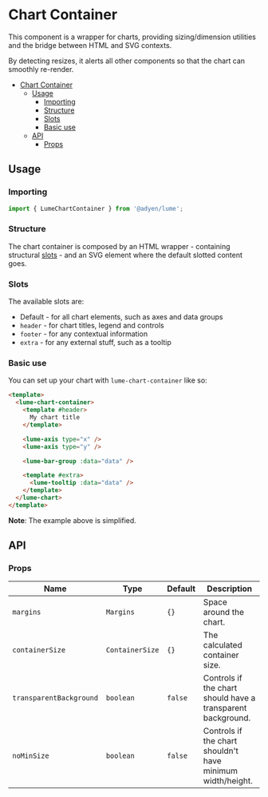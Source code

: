 # Chart Container

This component is a wrapper for charts, providing sizing/dimension utilities and the bridge between HTML and SVG contexts.

By detecting resizes, it alerts all other components so that the chart can smoothly re-render.

- [Chart Container](#chart-container)
  - [Usage](#usage)
    - [Importing](#importing)
    - [Structure](#structure)
    - [Slots](#slots)
    - [Basic use](#basic-use)
  - [API](#api)
    - [Props](#props)

## Usage

### Importing

```ts
import { LumeChartContainer } from '@adyen/lume';
```

### Structure

The chart container is composed by an HTML wrapper - containing structural [slots](#slots) - and an SVG element where the default slotted content goes.

### Slots

The available slots are:

- Default - for all chart elements, such as axes and data groups
- `header` - for chart titles, legend and controls
- `footer` - for any contextual information
- `extra` - for any external stuff, such as a tooltip

### Basic use

You can set up your chart with `lume-chart-container` like so:

```html
<template>
  <lume-chart-container>
    <template #header>
      My chart title
    </template>

    <lume-axis type="x" />
    <lume-axis type="y" />

    <lume-bar-group :data="data" />

    <template #extra>
      <lume-tooltip :data="data" />
    </template>
  </lume-chart>
</template>
```

**Note**: The example above is simplified.

## API

### Props

| Name                    | Type            | Default | Description                                                 |
| ----------------------- | --------------- | ------- | ----------------------------------------------------------- |
| `margins`               | `Margins`       | `{}`    | Space around the chart.                                     |
| `containerSize`         | `ContainerSize` | `{}`    | The calculated container size.                              |
| `transparentBackground` | `boolean`       | `false` | Controls if the chart should have a transparent background. |
| `noMinSize`             | `boolean`       | `false` | Controls if the chart shouldn't have minimum width/height.  |
